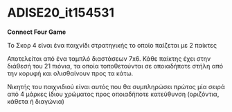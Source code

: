 # ADISE20_it154531

<b>Connect Four Game </b>

<p>Το Σκορ 4 είναι ένα παιχνίδι στρατηγικής το οποίο παίζεται με 2 παίκτες</p>
<p>Αποτελείται από ένα ταμπλό διαστάσεων 7x6. Κάθε παίκτης έχει στην διάθεσή του 21 πιόνια, τα οποία τοποθετούνται σε οποιαδήποτε στήλη από την κορυφή και ολισθαίνουν προς τα κάτω.</p>

<p>Νικητής του παιχνιδιού είναι αυτός που θα συμπληρώσει πρώτος μία σειρά από 4 μάρκες ίδιου χρώματος προς οποιαδήποτε κατεύθυνση (οριζόντια, κάθετα ή διαγώνια)</p>
